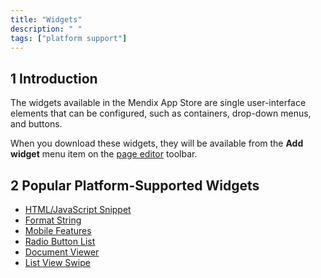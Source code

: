```yaml
---
title: "Widgets"
description: " "
tags: ["platform support"]
---
```


## 1 Introduction

The widgets available in the Mendix App Store are single user-interface elements that can be configured, such as containers, drop-down menus, and buttons.

When you download these widgets, they will be available from the **Add widget** menu item on the [page editor](/refguide/page) toolbar.

## 2 Popular Platform-Supported Widgets

* [HTML/JavaScript Snippet](html-javascript-snippet)
* [Format String](format-string)
* [Mobile Features](mobile-features)
* [Radio Button List](radio-button-list)
* [Document Viewer](document-viewer)
* [List View Swipe](list-view-swipe)
